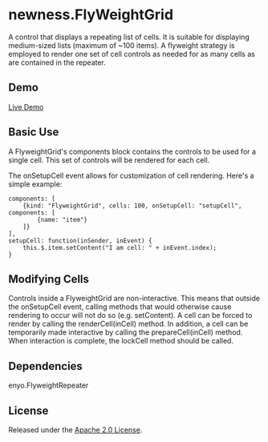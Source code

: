 newness.FlyWeightGrid
===========================


A control that displays a repeating list of cells. It is suitable for displaying medium-sized
lists (maximum of ~100 items). A flyweight strategy is employed to render one 
set of cell controls as needed for as many cells as are contained in the repeater.

Demo
----

[Live Demo](http://www.newnessdevelopments.com/demos/FlyweightGrid/)

Basic Use
---------

A FlyweightGrid's components block contains the controls to be used for a single cell.
This set of controls will be rendered for each cell.

The onSetupCell event allows for customization of cell rendering. Here's a simple example:

	components: [
		{kind: "FlyweightGrid", cells: 100, onSetupCell: "setupCell", components: [
			{name: "item"}
		]}
	],
	setupCell: function(inSender, inEvent) {
		this.$.item.setContent("I am cell: " + inEvent.index);
	}
	
Modifying Cells
---------------

Controls inside a FlyweightGrid are non-interactive. This means that outside the onSetupCell event, 
calling methods that would otherwise cause rendering to occur will not do so (e.g. setContent).
A cell can be forced to render by calling the renderCell(inCell) method. In addition, a cell can be 
temporarily made interactive by calling the prepareCell(inCell) method. When interaction is complete, the
lockCell method should be called.

Dependencies
------------

enyo.FlyweightRepeater

License
-------

Released under the [Apache 2.0 License](http://www.apache.org/licenses/LICENSE-2.0).